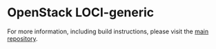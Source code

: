 # OpenStack LOCI-generic

For more information, including build instructions, please visit the [main repository](https://github.com/openstack/loci).
